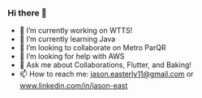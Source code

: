 ### Hi there 👋

- 🔭 I’m currently working on WTTS!
- 🌱 I’m currently learning Java
- 👯 I’m looking to collaborate on Metro ParQR
- 🤔 I’m looking for help with AWS
- 💬 Ask me about Collaborations, Flutter, and Baking!
- 📫 How to reach me: jason.easterly11@gmail.com or www.linkedin.com/in/jason-east

<!--
**jason1110/jason1110** is a ✨ _special_ ✨ repository because its `README.md` (this file) appears on your GitHub profile.

Here are some ideas to get you started:

- 🔭 I’m currently working on My portfolio website
- 🌱 I’m currently learning React and Bootstrap
- 👯 I’m looking to collaborate on Metro ParQR
- 🤔 I’m looking for help with Refactoring best practices
- 💬 Ask me about Collaborations, Flutter, and Baking!
- 📫 How to reach me: jason.easterly11@gmail.com or www.linkedin.com/in/jason-east

-->
